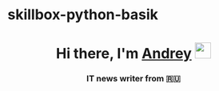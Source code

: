 # skillbox-python-basik

<h1 align="center">Hi there, I'm <a href="" target="_blank">Andrey</a> 
<img src="" height="32"/></h1>
<h3 align="center">IT news writer from 🇷🇺</h3>
